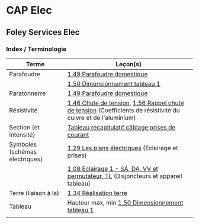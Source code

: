 # CAP Elec
## Foley Services Elec

### Index / Terminologie

| Terme | Leçon(s) |
|-------|----------|
| Parafoudre | [1.49 Parafoudre domestique](./2eme_partie/CAP_Elec_1_49.md) |
|            | [1.50 Dimensionnement tableau 1](./2eme_partie/CAP_Elec_1_50.md) |
| Paratonnerre | [1.49 Parafoudre domestique](./2eme_partie/CAP_Elec_1_49.md) |
| Résistivité | [1.46 Chute de tension](./2eme_partie/CAP_Elec_1_46.md), [1.56 Rappel chute de tension](./2eme_partie/CAP_Elec_1_56.md)  (Coefficients de résistivité du cuivre et de l'aluminium) |
| Section (et intensité) | [Tableau récapitulatif câblage prises de courant](CAP_Elec_Tableaux_Recapitulatifs.md) |
| Symboles (schémas électriques) | [1.29 Les plans électriques](CAP_Elec_1_29.md) (Eclairage et prises)|
|  | [1.08 Eclairage 1 - SA, DA, VV et permutateur, TL](CAP_Elec_1_08.md) (Disjoncteurs et appareil tableau)|
| Terre (liaison à la) | [1.34 Réalisation terre](../1ere_partie/CAP_Elec_1_34.md) |
| Tableau | Hauteur max, min [1.50 Dimensionnement tableau 1](./2eme_partie/CAP_Elec_1_50.md) |
|  |  |



